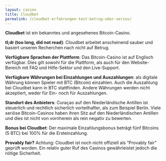 ```yaml
---
layout: casino
title: Cloudbet
permalink: /cloudbet-erfahrungen-test-betrug-oder-serios/
---
```


<strong>Cloudbet</strong> ist ein bekanntes und angesehenes Bitcoin-Casino.

<strong>tl;dr (too long, did not read)</strong>: Cloudbet arbeitet anscheinend sauber und basiert unseren Recherchen nach nicht auf Betrug.

<strong>Verfügbare Sprachen der Plattform</strong>: Das Bitcoin-Casino ist auf Englisch verfügbar. Dies gilt sowohl für die Plattform, als auch für den Website-Bereich mit FAQ und Hilfe-Sektor und den Live-Support.

<strong>Verfügbare Währungen bei Einzahlungen und Auszahlungen</strong>: als digitale Währung können Spieler mit BTC (Bitcoin) einzahlen. Auch die Auszahlung bei Cloudbet kann in BTC stattfinden. Andere Währungen werden nicht akzeptiert, weder für Ein- noch für Auszahlungen.

<strong>Standort des Anbieters</strong>: Curaçao auf den Niederländische Antillen ist steuerlich und rechtlich sicherlich vorteilhafter, als zum Beispiel Berlin. Viele seriöse Bitcoin-Casinos haben ihren Sitz auf den Niederländischen Antillen und dies ist nicht von vornherein als rein negativ zu bewerten.

<strong>Bonus bei Cloudbet</strong>: Der maximale Einzahlungsbonus beträgt fünf Bitcoins (5 BTC) bei 100% für die Ersteinzahlung.

<strong>Provably fair?</strong> Achtung: Cloudbet ist noch nicht offiziell als “Provably fair” geprüft worden. Ein relativ guter Ruf des Casinos gewährleistet jedoch die nötige Sicherheit.
